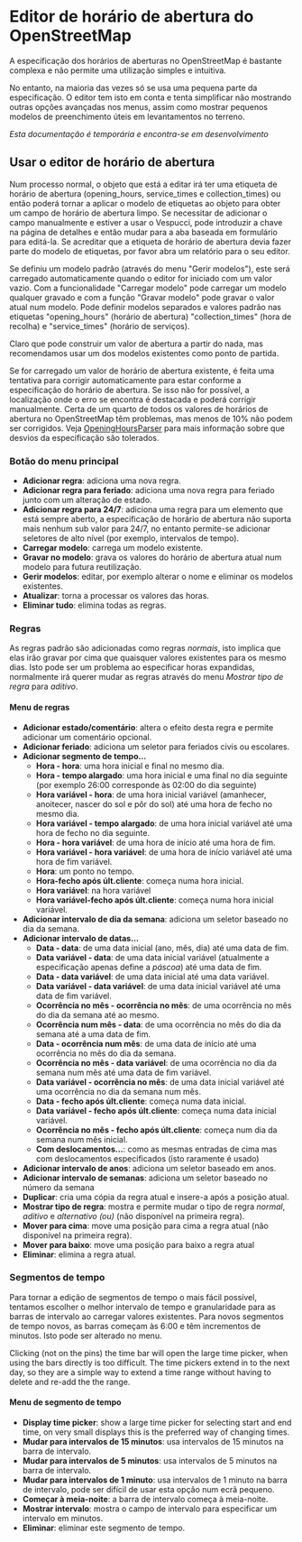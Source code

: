 # Editor de horário de abertura do OpenStreetMap

A especificação dos horários de aberturas no OpenStreetMap é bastante complexa e não permite uma utilização simples e intuitiva.

No entanto, na maioria das vezes só se usa uma pequena parte da especificação. O editor tem isto em conta e tenta simplificar não mostrando outras opções avançadas nos menus, assim como mostrar pequenos modelos de preenchimento úteis em levantamentos no terreno.

_Esta documentação é temporária e encontra-se em desenvolvimento_

## Usar o editor de horário de abertura

Num processo normal, o objeto que está a editar irá ter uma etiqueta de horário de abertura (opening_hours, service_times e collection_times) ou então poderá tornar a aplicar o modelo de etiquetas ao objeto para obter um campo de horário de abertura limpo. Se necessitar de adicionar o campo manualmente e estiver a usar o Vespucci, pode introduzir a chave na página de detalhes e então mudar para a aba baseada em formulário para editá-la. Se acreditar que a etiqueta de horário de abertura devia fazer parte do modelo de etiquetas, por favor abra um relatório para o seu editor.

Se definiu um modelo padrão (através do menu "Gerir modelos"), este será carregado automaticamente quando o editor for iniciado com um valor vazio. Com a funcionalidade "Carregar modelo" pode carregar um modelo qualquer gravado e com a função "Gravar modelo" pode gravar o valor atual num modelo. Pode definir modelos separados e valores padrão nas etiquetas "opening_hours" (horário de abertura) "collection_times" (hora de recolha) e "service_times" (horário de serviços).

Claro que pode construir um valor de abertura a partir do nada, mas recomendamos usar um dos modelos existentes como ponto de partida.

Se for carregado um valor de horário de abertura existente, é feita uma tentativa para corrigir automaticamente para estar conforme a especificação do horário de abertura. Se isso não for possível, a localização onde o erro se encontra é destacada e poderá corrigir manualmente. Certa de um quarto de todos os valores de horários de abertura no OpenStreetMap têm problemas, mas menos de 10% não podem ser corrigidos. Veja [OpeningHoursParser](https://github.com/simonpoole/OpeningHoursParser) para mais informação sobre que desvios da especificação são tolerados.

### Botão do menu principal

* __Adicionar regra__: adiciona uma nova regra.
* __Adicionar regra para feriado__: adiciona uma nova regra para feriado junto com um alteração de estado.
* __Adicionar regra para 24/7__: adiciona uma regra para um elemento que está sempre aberto, a especificação de horário de abertura não suporta mais nenhum sub valor para 24/7, no entanto permite-se adicionar seletores de alto nível (por exemplo, intervalos de tempo).
* __Carregar modelo__: carrega um modelo existente.
* __Gravar no modelo__: grava os valores do horário de abertura atual num modelo para futura reutilização.
* __Gerir modelos__: editar, por exemplo alterar o nome e eliminar os modelos existentes.
* __Atualizar__: torna a processar os valores das horas.
* __Eliminar tudo__: elimina todas as regras.

### Regras

As regras padrão são adicionadas como regras _normais_, isto implica que elas irão gravar por cima que quaisquer valores existentes para os mesmo dias. Isto pode ser um problema ao especificar horas expandidas, normalmente irá querer mudar as regras através do menu _Mostrar tipo de regra_ para _aditivo_.

#### Menu de regras

* __Adicionar estado/comentário__: altera o efeito desta regra e permite adicionar um comentário opcional.
* __Adicionar feriado__: adiciona um seletor para feriados civis ou escolares.
* __Adicionar segmento de tempo...__
    * __Hora - hora__: uma hora inicial e final no mesmo dia.
    * __Hora - tempo alargado__: uma hora inicial e uma final no dia seguinte (por exemplo 26:00 corresponde às 02:00 do dia seguinte)
    * __Hora variável - hora__: de uma hora inicial variável (amanhecer, anoitecer, nascer do sol e pôr do sol) até uma hora de fecho no mesmo dia.
    * __Hora variável - tempo alargado__: de uma hora inicial variável até uma hora de fecho no dia seguinte.
    * __Hora - hora variável__: de uma hora de início até uma hora de fim.
    * __Hora variável - hora variável__: de uma hora de início variável até uma hora de fim variável.
    * __Hora__: um ponto no tempo.
    * __Hora-fecho após últ.cliente__: começa numa hora inicial.
    * __Hora variável__: na hora variável
    * __Hora variável-fecho após últ.cliente__: começa numa hora inicial variável.
* __Adicionar intervalo de dia da semana__: adiciona um seletor baseado no dia da semana.
* __Adicionar intervalo de datas...__
    * __Data - data__: de uma data inicial (ano, mês, dia) até uma data de fim.
    * __Data variável - data__: de uma data inicial variável (atualmente a especificação apenas define a _páscoa_) até uma data de fim.
    * __Data - data variável__: de uma data inicial até uma data variável.
    * __Data variável - data variável__: de uma data inicial variável até uma data de fim variável.
    * __Ocorrência no mês - ocorrência no mês__: de uma ocorrência no mês do dia da semana até ao mesmo.
    * __Ocorrência num mês - data__: de uma ocorrência no mês do dia da semana até a uma data de fim.
    * __Data - ocorrência num mês__: de uma data de início até uma ocorrência no mês do dia da semana.
    * __Ocorrência no mês - data variável__: de uma ocorrência no dia da semana num mês até uma data de fim variável.
    * __Data variável - ocorrência no mês__: de uma data inicial variável até uma ocorrência no dia da semana num mês.
    * __Data - fecho após últ.cliente__: começa numa data inicial.
    * __Data variável - fecho após últ.cliente__: começa numa data inicial variável.
    * __Ocorrência no mês - fecho após últ.cliente__: começa num dia da semana num mês inicial.
    * __Com deslocamentos...__: como as mesmas entradas de cima mas com deslocamentos especificados (isto raramente é usado)
* __Adicionar intervalo de anos__: adiciona um seletor baseado em anos.
* __Adicionar intervalo de semanas__: adiciona um seletor baseado no número da semana
* __Duplicar__: cria uma cópia da regra atual e insere-a após a posição atual.
* __Mostrar tipo de regra__: mostra e permite mudar o tipo de regra _normal_, _aditivo_ e _alternativo (ou)_ (não disponível na primeira regra).
* __Mover para cima__: move uma posição para cima a regra atual (não disponível na primeira regra).
* __Mover para baixo__: move uma posição para baixo a regra atual
* __Eliminar__: elimina a regra atual.

### Segmentos de tempo

Para tornar a edição de segmentos de tempo o mais fácil possível, tentamos escolher o melhor intervalo de tempo e granularidade para as barras de intervalo ao carregar valores existentes. Para novos segmentos de tempo novos, as barras começam às 6:00 e têm incrementos de  minutos. Isto pode ser alterado no menu.

Clicking (not on the pins) the time bar will open the large time picker, when using the bars directly is too difficult. The time pickers extend in to the next day, so they are a simple way to extend a time range without having to delete and re-add the the range.

#### Menu de segmento de tempo

* __Display time picker__: show a large time picker for selecting start and end time, on very small displays this is the preferred way of changing times.
* __Mudar para intervalos de 15 minutos__: usa intervalos de 15 minutos na barra de intervalo.
* __Mudar para intervalos de 5 minutos__: usa intervalos de 5 minutos na barra de intervalo.
* __Mudar para intervalos de 1 minuto__: usa intervalos de 1 minuto na barra de intervalo, pode ser difícil de usar esta opção num ecrã pequeno.
* __Começar à meia-noite__: a barra de intervalo começa à meia-noite.
* __Mostrar intervalo__: mostra o campo de intervalo para especificar um intervalo em minutos.
* __Eliminar__: eliminar este segmento de tempo.

